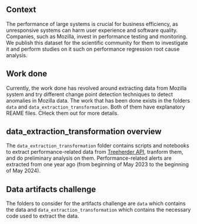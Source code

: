 ## Context

The performance of large systems is crucial for business efficiency, as unresponsive systems can harm user experience and software quality. Companies, such as Mozilla, invest in performance testing and monitoring. We publish this dataset for the scientific community for them to investigate it and perform studies on it such on performance regression root cause analysis.

## Work done

Currently, the work done has revolved around extracting data from Mozilla system and try different change point detection techniques to detect anomalies in Mozilla data. The work that has been done exists in the folders `data` and `data_extraction_transformation`. Both of them have explanatory REAME files. CHeck them out for more details.
## data_extraction_transformation overview

The `data_extraction_transformation` folder contains scripts and notebooks to extract performance-related data from [Treeherder API](https://treeherder.mozilla.org/docs/), tranform them, and do preliminary analysis on them. Performance-related alerts are extracted from one year ago (from beginning of May 2023 to the beginning of May 2024).

## Data artifacts challenge

The folders to consider for the artifacts challenge are `data` which contains the data and `data_extraction_transformation` which contains the necessary code used to extract the data.
